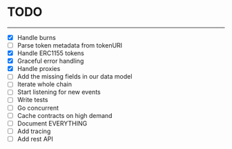 # TODO

---

-   [x] Handle burns
-   [ ] Parse token metadata from tokenURI
-   [x] Handle ERC1155 tokens
-   [x] Graceful error handling
-   [x] Handle proxies
-   [ ] Add the missing fields in our data model
-   [ ] Iterate whole chain
-   [ ] Start listening for new events
-   [ ] Write tests
-   [ ] Go concurrent
-   [ ] Cache contracts on high demand
-   [ ] Document EVERYTHING
-   [ ] Add tracing
-   [ ] Add rest API
